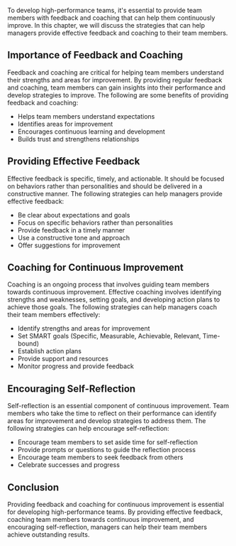 
To develop high-performance teams, it's essential to provide team members with feedback and coaching that can help them continuously improve. In this chapter, we will discuss the strategies that can help managers provide effective feedback and coaching to their team members.

Importance of Feedback and Coaching
-----------------------------------

Feedback and coaching are critical for helping team members understand their strengths and areas for improvement. By providing regular feedback and coaching, team members can gain insights into their performance and develop strategies to improve. The following are some benefits of providing feedback and coaching:

* Helps team members understand expectations
* Identifies areas for improvement
* Encourages continuous learning and development
* Builds trust and strengthens relationships

Providing Effective Feedback
----------------------------

Effective feedback is specific, timely, and actionable. It should be focused on behaviors rather than personalities and should be delivered in a constructive manner. The following strategies can help managers provide effective feedback:

* Be clear about expectations and goals
* Focus on specific behaviors rather than personalities
* Provide feedback in a timely manner
* Use a constructive tone and approach
* Offer suggestions for improvement

Coaching for Continuous Improvement
-----------------------------------

Coaching is an ongoing process that involves guiding team members towards continuous improvement. Effective coaching involves identifying strengths and weaknesses, setting goals, and developing action plans to achieve those goals. The following strategies can help managers coach their team members effectively:

* Identify strengths and areas for improvement
* Set SMART goals (Specific, Measurable, Achievable, Relevant, Time-bound)
* Establish action plans
* Provide support and resources
* Monitor progress and provide feedback

Encouraging Self-Reflection
---------------------------

Self-reflection is an essential component of continuous improvement. Team members who take the time to reflect on their performance can identify areas for improvement and develop strategies to address them. The following strategies can help encourage self-reflection:

* Encourage team members to set aside time for self-reflection
* Provide prompts or questions to guide the reflection process
* Encourage team members to seek feedback from others
* Celebrate successes and progress

Conclusion
----------

Providing feedback and coaching for continuous improvement is essential for developing high-performance teams. By providing effective feedback, coaching team members towards continuous improvement, and encouraging self-reflection, managers can help their team members achieve outstanding results.
